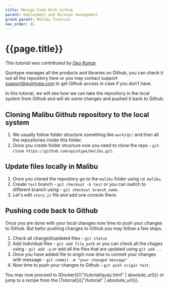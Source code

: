 ```yaml
---
title: Manage Code With Github
parent: Deployment and Release management
grand_parent: Malibu Tutorial
nav_order: 01
---
```


# {{page.title}}

*This tutorial was contributed by [Deo Kumar](https://www.linkedin.com/in/deo-kumar)*

Quintype manages all the products and libraries on Github, you can check it out all the repository here or you may contact support support@quintype.com to get Github access in case if you don’t have.

In this tutorial, we will see how we can take the repository in the local system from Github and will do some changes and pushed it back to Github.

## Cloning Malibu Github repository to the local system

1. We usually follow folder structure something like `work/qt/` and then all the repositories inside this folder.
2. Once you create folder structure now you need to clone the repo - `git clone https://github.com/quintype/malibu.git`.

## Update files locally in Malibu

1. Once you cloned the repository go to the `malibu` folder using `cd malibu`.
2. Create `test` branch - `git checkout -b test` or you can switch to different branch using - `git checkout branch_name`.
3. Let's edit `story.js` file and add one console there.

## Pushing code back to Github

Once you are done with your local changes now time to push your changes to Github. But befor pushing changes to Github you may follow a few steps.

1. Check all changed/updated files - `git status`
2. Add individual files  - `git add file_path` or you can check all the chages using - `git add -p` or add all the files that are updated using `git add .` .
3. Once you have added file to origin now time to commit your changes with message - `git commit -m "your changed message"`
4. Now time to push your changes to Github - `git push origin test`.

You may now proceed to [Docker]({{"/tutorial/quay.html" | absolute_url}}) or jump to a recipe from the [Tutorial]({{"/tutorial" | absolute_url}}).